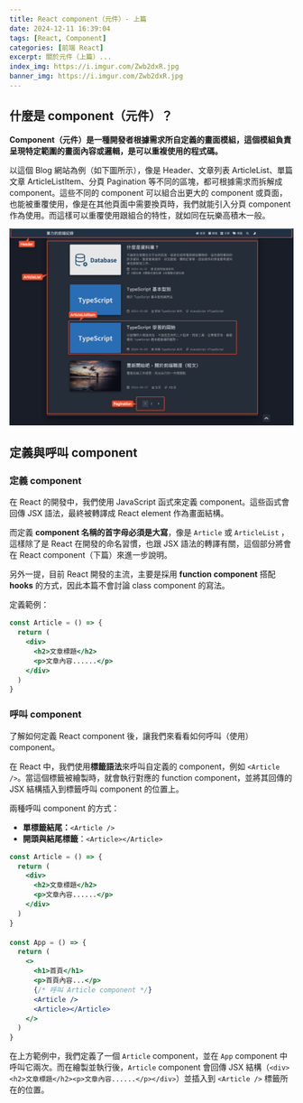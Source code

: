 ```yaml
---
title: React component（元件）- 上篇
date: 2024-12-11 16:39:04
tags: [React, Component]
categories: [前端 React]
excerpt: 關於元件（上篇）...
index_img: https://i.imgur.com/Zwb2dxR.jpg
banner_img: https://i.imgur.com/Zwb2dxR.jpg
---
```



## 什麼是 component（元件）？

**Component（元件）是一種開發者根據需求所自定義的畫面模組，這個模組負責呈現特定範圍的畫面內容或邏輯，是可以重複使用的程式碼。**

以這個 Blog 網站為例（如下圖所示），像是 Header、文章列表 ArticleList、單篇文章 ArticleListItem、分頁 Pagination 等不同的區塊，都可根據需求而拆解成 component。這些不同的 component 可以組合出更大的 component 或頁面，也能被重覆使用，像是在其他頁面中需要換頁時，我們就能引入分頁 component 作為使用。而這樣可以重覆使用跟組合的特性，就如同在玩樂高積木一般。

![Blog 網站作為元件示例](/img/react-component-part1/1.png)

## 定義與呼叫 component
### 定義 component

在 React 的開發中，我們使用 JavaScript 函式來定義 component。這些函式會回傳 JSX 語法，最終被轉譯成 React element 作為畫面結構。

而定義 **component 名稱的首字母必須是大寫**，像是 `Article` 或 `ArticleList` ，這樣除了是 React 在開發的命名習慣，也跟 JSX 語法的轉譯有關，這個部分將會在 React component（下篇）來進一步說明。

另外一提，目前 React 開發的主流，主要是採用 **function component** 搭配 **hooks** 的方式，因此本篇不會討論 class component 的寫法。

定義範例：

```jsx
const Article = () => {
  return (
    <div>
      <h2>文章標題</h2>
      <p>文章內容......</p>
    </div>
  )
}
```

### 呼叫 component

了解如何定義 React component 後，讓我們來看看如何呼叫（使用）component。

在 React 中，我們使用**標籤語法**來呼叫自定義的 component，例如 `<Article />`。當這個標籤被繪製時，就會執行對應的 function component，並將其回傳的 JSX 結構插入到標籤呼叫 component 的位置上。

兩種呼叫 component 的方式：

- **單標籤結尾：**`<Article />`
- **開頭與結尾標籤**：`<Article></Article>`

```jsx
const Article = () => {
  return (
    <div>
      <h2>文章標題</h2>
      <p>文章內容......</p>
    </div>
  )
}

const App = () => { 
  return (
    <>
      <h1>首頁</h1>
      <p>首頁內容...</p>
      {/* 呼叫 Article component */}
      <Article />
      <Article></Article>
    </>
  )
}
```

在上方範例中，我們定義了一個 `Article` component，並在 `App` component 中呼叫它兩次。而在繪製並執行後，`Article` component 會回傳 JSX 結構（`<div><h2>文章標題</h2><p>文章內容......</p></div>`）並插入到 `<Article />` 標籤所在的位置。